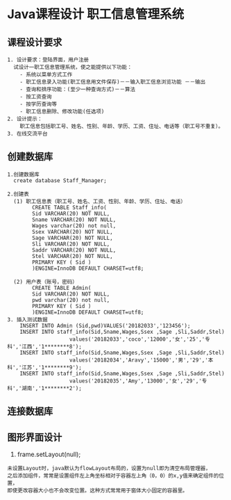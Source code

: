 # Java课程设计 职工信息管理系统
## 课程设计要求
    1. 设计要求：登陆界面，用户注册
      试设计一职工信息管理系统，使之能提供以下功能：
        - 系统以菜单方式工作
        - 职工信息录入功能(职工信息用文件保存)－－输入职工信息浏览功能 －－输出
        - 查询和排序功能：(至少一种查询方式)－－算法
        - 按工资查询
        - 按学历查询等
        - 职工信息删除、修改功能(任选项)
    2. 设计提示：
        职工信息包括职工号、姓名、性别、年龄、学历、工资、住址、电话等（职工号不重复）。
    3. 在线交流平台

## 创建数据库

    1.创建数据库
      create database Staff_Manager; 
      
    2.创建表
      (1) 职工信息表（职工号、姓名、工资、性别、年龄、学历、住址、电话）
            CREATE TABLE Staff_info(
            Sid VARCHAR(20) NOT NULL,
            Sname VARCHAR(20) NOT NULL,
            Wages varchar(20) not null,
            Ssex VARCHAR(20) NOT NULL,
            Sage VARCHAR(20) NOT NULL,
            Sli VARCHAR(20) NOT NULL,
            Saddr VARCHAR(20) NOT NULL,
            Stel VARCHAR(20) NOT NULL,
            PRIMARY KEY ( Sid )
            )ENGINE=InnoDB DEFAULT CHARSET=utf8;
      
      (2) 用户表（账号，密码）
            CREATE TABLE Admin(
            Sid VARCHAR(20) NOT NULL,
            pwd varchar(20) not null,
            PRIMARY KEY ( Sid )
            )ENGINE=InnoDB DEFAULT CHARSET=utf8;
    3. 插入测试数据
        INSERT INTO Admin (Sid,pwd)VALUES('20182033','123456');
        INSERT INTO staff_info(Sid,Sname,Wages,Ssex ,Sage ,Sli,Saddr,Stel)
                        values('20182033','coco','12000','女','25','专科','江西','1********8');
        INSERT INTO staff_info(Sid,Sname,Wages,Ssex ,Sage ,Sli,Saddr,Stel)
                        values('20182034','Aravy','15000','男','29','本科','江苏','1********9');
        INSERT INTO staff_info(Sid,Sname,Wages,Ssex ,Sage ,Sli,Saddr,Stel)
                        values('20182035','Amy','13000','女','29','专科','湖南','1********2');

## 连接数据库

## 图形界面设计

   1. frame.setLayout(null);

    未设置Layout时，java默认为flowLayout布局的，设置为null即为清空布局管理器，
    之后添加组件，常常是设置组件左上角坐标相对于容器左上角（0，0）的x,y值来确定组件的位置，
    即使更改容器大小也不会改变位置。这种方式常常用于窗体大小固定的容器里。